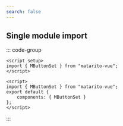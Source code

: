 ```yaml
---
search: false
---
```


## Single module import

::: code-group

```vue [Composition API]
<script setup>
import { MButtonSet } from "matarito-vue";
</script>
```

```vue [Options API]
<script>
import { MButtonSet } from "matarito-vue";
export default {
	components: { MButtonSet }
};
</script>
```

:::
